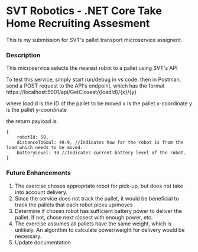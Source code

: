 # SVT Robotics - .NET Core Take Home Recruiting Assesment

This is my submission for SVT's pallet transport microservice assignent. 

### Description

This microservice selects the nearest robot to a pallet using SVT's API

To test this service, simply start run/debug in vs code. then in Postman, send a POST request to the API's endpoint, which has the format
https://localhost:5001/api/GetClosest/{loadId}/{x}/{y}

where 
loadId is the ID of the pallet to be moved
x is the pallet x-coordinate
y is the pallet y-coordinate

the return payload is:

```
{
    robotId: 58,
    distanceToGoal: 49.9, //Indicates how far the robot is from the load which needs to be moved.
    batteryLevel: 30 //Indicates current battery level of the robot.
}
```

### Future Enhancements

1. The exercise choses appropriate robot for pick-up, but does not take into account delivery. 
2. Since the service does not track the pallet, it would be beneficial to track the pallets that each robot picks up/moves
3. Determine if chosen robot has sufficient battery power to deliver the pallet. If not, chose next closest with enough power, etc.
4. The exercise assumes all pallets have the same weight, which is unlikely. An algorithm to calculate power/weight for delivery would be necessary. 
5. Update documentation
